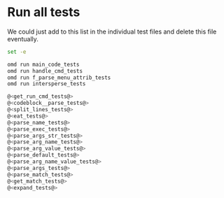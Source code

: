 # Run all tests

We could just add to this list in the individual test files and delete this file eventually.

```bash {name=all_tests menu=true}
set -e

omd run main_code_tests
omd run handle_cmd_tests
omd run f_parse_menu_attrib_tests
omd run intersperse_tests

@<get_run_cmd_tests@>
@<codeblock__parse_tests@>
@<split_lines_tests@>
@<eat_tests@>
@<parse_name_tests@>
@<parse_exec_tests@>
@<parse_args_str_tests@>
@<parse_arg_name_tests@>
@<parse_arg_value_tests@>
@<parse_default_tests@>
@<parse_arg_name_value_tests@>
@<parse_args_tests@>
@<parse_match_tests@>
@<get_match_tests@>
@<expand_tests@>
```
